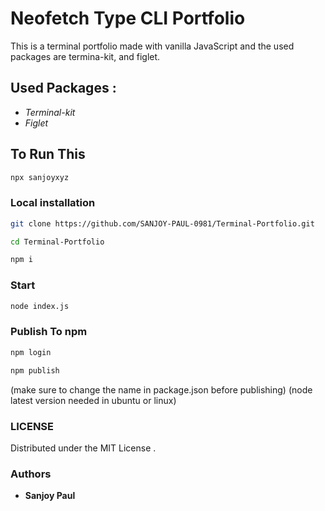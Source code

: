 
# Neofetch Type CLI Portfolio

This is a terminal portfolio made with vanilla JavaScript and the used packages are termina-kit, and figlet.

## Used Packages :

* *Terminal-kit*
* *Figlet*

## To Run This
```bash
npx sanjoyxyz
```
### Local installation
```bash
git clone https://github.com/SANJOY-PAUL-0981/Terminal-Portfolio.git
```
```bash
cd Terminal-Portfolio
```
```bash
npm i
```
### Start

```bash
node index.js
```

### Publish To npm
```bash
npm login
```
```bash
npm publish
```
(make sure to change the name in package.json before publishing)
(node latest version needed in ubuntu or linux)

### LICENSE
Distributed under the MIT License .
### Authors
* **Sanjoy Paul**